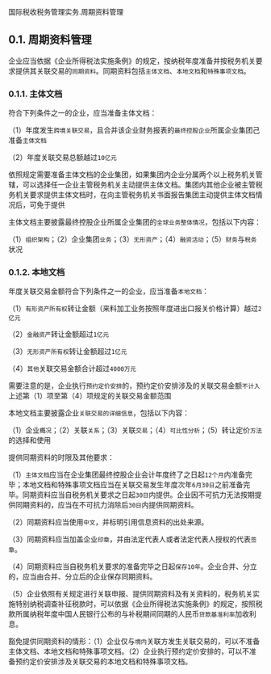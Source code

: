 国际税收税务管理实务.周期资料管理

## 0.1. 周期资料管理

企业应当依据《企业所得税法实施条例》的规定，按纳税年度准备并按税务机关要求提供其关联交易的`同期资料`。同期资料包括`主体文档`、`本地文档`和`特殊事项文档`。

### 0.1.1. 主体文档

符合下列条件之一的企业，应当准备主体文档：

（1）年度发生`跨境关联交易`，且合并该企业财务报表的`最终控股企业`所属企业集团己准备`主体文档`

（2）年度关联交易总额越过`10亿元`

依照规定需要准备主体文档的企业集团，如果集团内企业分属两个以上税务机关管辖，可以选择任一企业主管税务机关主动提供主体文档。集团内其他企业被主管税务机关要求提供主体文档时，在向主管税务机关书面报告集团主动提供主体文档情况后，可免于提供

主体文档主要披露最终控股企业所属企业集团的`全球业务整体情况`，包括以下内容：

（1）`组织架构`；（2）企业集团`业务`；（3）`无形资产`；（4）`融资活动`；（5）`财务`与`税务`状况

### 0.1.2. 本地文档

年度关联交易金额符合下列条件之一的企业，应当准备`本地文档`：

（1）`有形资产所有权`转让金额（来料加工业务按照年度进出口报关价格计算）越过`2亿元`

（2）`金融资产`转让金额超过`1亿元`

（3）`无形资产所有权`转让金额超过`1亿元`

（4）`其他`关联交易金额合计超过`4000万元`

需要注意的是，企业执行`预约定价安排`的，预约定价安排涉及的关联交易金额`不计入`上述第（1）项至第（4）项规定的关联交易金额范围

本地文档主要披露企业`关联交易的详细信息`，包括以下内容：

（1）企业`概况`；（2）关联`关系`；（3）关联`交易`；（4）`可比性分析`；（5）转让定价`方法`的选择和使用

提供同期资料的时限及其他要求：

（1）`主体文档`应当在企业集团最终控股企业会计年度终了之日起`12个月`内准备完毕；本地文档和特殊事项文档应当在关联交易发生年度次年`6月30日`之前准备完毕。同期资料应当自税务机关要求之日起`30日`内提供。企业因不可抗力无法按期提供同期资料的，应当在不可抗力消除后`30日`内提供同期资料。

（2）同期资料应当使用`中文`，并标明引用信息资料的出处来源。

（3）同期资料应当加盖企业`印章`，并由法定代表人或者法定代表人授权的代表`签章`。

（4）同期资料应当自税务机关要求的准备完毕之日起`保存10年`。企业合并、分立的，应当由合并、分立后的企业保存同期资料。

（5）企业依照有关规定进行关联申报、提供同期资料及有关资料的，税务机关实施特别纳税调查补征税款时，可以依据《企业所得税法实施条例》的规定，按照税款所属纳税年度中国人民银行公布的与补税期间同期的人民币`贷款基准利率`加收利息。

豁免提供同期资料的情形：（1）企业仅与`境内`关联方发生关联交易的，可以不准备主体文档、本地文档和特殊事项文档。（2）企业执行预约定价安排的，可以不准备预约定价安排涉及关联交易的本地文档和特殊事项文档。
